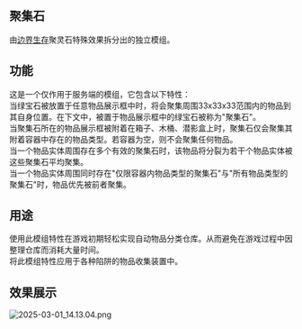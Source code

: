 ## 聚集石
由[边界生存](https://github.com/Fndream/BorderSurvivalModpack)聚灵石特殊效果拆分出的独立模组。

## 功能
这是一个仅作用于服务端的模组，它包含以下特性：<br/>
当绿宝石被放置于任意物品展示框中时，将会聚集周围33x33x33范围内的物品到其自身位置。在下文中，被置于物品展示框中的绿宝石被称为"聚集石"。<br/>
当聚集石所在的物品展示框被附着在箱子、木桶、潜影盒上时，聚集石仅会聚集其附着容器中存在的物品类型。若容器为空，则不会聚集任何物品。<br/>
当一个物品实体周围存在多个有效的聚集石时，该物品将分裂为若干个物品实体被这些聚集石平均聚集。<br/>
当一个物品实体周围同时存在"仅限容器内物品类型的聚集石"与"所有物品类型的聚集石"时，物品优先被前者聚集。

## 用途
使用此模组特性在游戏初期轻松实现自动物品分类仓库。从而避免在游戏过程中因整理仓库而消耗大量时间。<br/>
将此模组特性应用于各种陷阱的物品收集装置中。

## 效果展示
![2025-03-01_14.13.04.png](https://s2.loli.net/2025/03/01/V37OxLPyNJ1Kls6.png)
